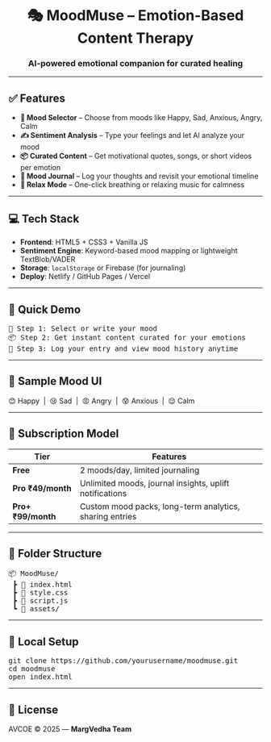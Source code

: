 <h1 align="center">🎭 MoodMuse – Emotion-Based Content Therapy</h1>

<h3 align="center">AI-powered emotional companion for curated healing</h3>

---

<h2>✅ Features</h2>

<ul>
  <li><strong>🎯 Mood Selector</strong> – Choose from moods like Happy, Sad, Anxious, Angry, Calm</li>
  <li><strong>✍️ Sentiment Analysis</strong> – Type your feelings and let AI analyze your mood</li>
  <li><strong>📦 Curated Content</strong> – Get motivational quotes, songs, or short videos per emotion</li>
  <li><strong>📓 Mood Journal</strong> – Log your thoughts and revisit your emotional timeline</li>
  <li><strong>🧘 Relax Mode</strong> – One-click breathing or relaxing music for calmness</li>
</ul>

---

<h2>💻 Tech Stack</h2>

<ul>
  <li><strong>Frontend</strong>: HTML5 + CSS3 + Vanilla JS</li>
  <li><strong>Sentiment Engine</strong>: Keyword-based mood mapping or lightweight TextBlob/VADER</li>
  <li><strong>Storage</strong>: <code>localStorage</code> or Firebase (for journaling)</li>
  <li><strong>Deploy</strong>: Netlify / GitHub Pages / Vercel</li>
</ul>

---

<h2>🚀 Quick Demo</h2>

<pre>
📝 Step 1: Select or write your mood
📦 Step 2: Get instant content curated for your emotions
📓 Step 3: Log your entry and view mood history anytime
</pre>

---

<h2>📸 Sample Mood UI</h2>

<p>
  😊 Happy &nbsp;|&nbsp; 😢 Sad &nbsp;|&nbsp; 😡 Angry &nbsp;|&nbsp; 😰 Anxious &nbsp;|&nbsp; 😌 Calm
</p>

---

<h2>💸 Subscription Model</h2>

<table>
  <thead>
    <tr>
      <th>Tier</th>
      <th>Features</th>
    </tr>
  </thead>
  <tbody>
    <tr>
      <td><strong>Free</strong></td>
      <td>2 moods/day, limited journaling</td>
    </tr>
    <tr>
      <td><strong>Pro ₹49/month</strong></td>
      <td>Unlimited moods, journal insights, uplift notifications</td>
    </tr>
    <tr>
      <td><strong>Pro+ ₹99/month</strong></td>
      <td>Custom mood packs, long-term analytics, sharing entries</td>
    </tr>
  </tbody>
</table>

---

<h2>📂 Folder Structure</h2>

<pre>
📦 MoodMuse/
 ┣ 📜 index.html
 ┣ 🎨 style.css
 ┣ 🧠 script.js
 ┗ 📁 assets/
</pre>

---

<h2>🧪 Local Setup</h2>

<pre>
git clone https://github.com/yourusername/moodmuse.git
cd moodmuse
open index.html
</pre>

---

<h2>🪪 License</h2>

<p>AVCOE © 2025 — <strong>MargVedha Team</strong></p>
